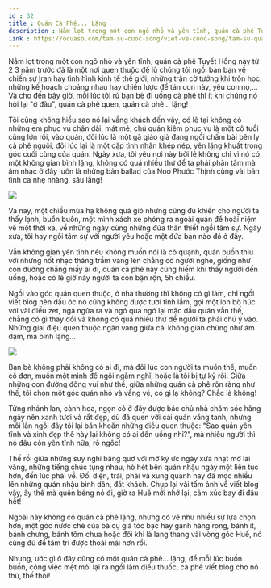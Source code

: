```yaml
---
id : 32
title : Quán Cà Phê... Lặng
description : Nằm lọt trong một con ngõ nhỏ và yên tĩnh, quán cà phê Tuyết Hồng này từ 2 3 năm trước đã là một nơi quen thuộc để lũ chúng tôi ngồi bàn bạn về chiến sự Iran hay tình hình kinh tế thế giới, những trận cờ tướng khi trốn học, những kế hoạch choảng nhau hay chiến lược để tán con này, yêu con nọ,... Và cho đến bây giờ, mỗi lúc tôi rủ bạn bè đi uống cà phê thì ít khi chúng nó hỏi lại "ở đâu", quán cà phê quen, quán cà phê... lặng!
link : https://ocuaso.com/tam-su-cuoc-song/viet-ve-cuoc-song/tam-su-quan-ca-phe-lang.html
---
```


Nằm lọt trong một con ngõ nhỏ và yên tĩnh, quán cà phê Tuyết Hồng này từ
2 3 năm trước đã là một nơi quen thuộc để lũ chúng tôi ngồi bàn bạn về chiến
sự Iran hay tình hình kinh tế thế giới, những trận cờ tướng khi trốn học,
những kế hoạch choảng nhau hay chiến lược để tán con này, yêu con nọ,...
Và cho đến bây giờ, mỗi lúc tôi rủ bạn bè đi uống cà phê thì ít khi chúng
nó hỏi lại "ở đâu", quán cà phê quen, quán cà phê... lặng!

Tôi cũng không hiểu sao nó lại vắng khách đến vậy, có lẽ tại không có những
em phục vụ chân dài, mát mẻ, chủ quán kiêm phục vụ là một cô tuổi cũng lớn
rồi, vào quán, đôi lúc là một gã giáo già đang ngồi chấm bài bên ly cà phê
nguội, đôi lúc lại là một cặp tình nhân khép nép, yên lặng khuất trong góc
cuối cùng của quán. Ngày xưa, tôi yêu nơi này bởi lẽ không chỉ vì nó có
một không gian bình lặng, không có quá nhiều thứ để ta phải phân tâm mà
âm nhạc ở đây luôn là những bản ballad của Noo Phước Thịnh cùng vài bản
tình ca nhẹ nhàng, sâu lắng!

![](https://ocuaso.com/wp-content/uploads/2016/06/tam-su-quan-ca-phe-lang.jpg)

Và nay, một chiều mùa hạ không quá gió nhưng cũng đủ khiến cho người ta
thấy lạnh, buồn buồn, một mình xách xe phóng ra ngoài quán để hoài niệm
về một thời xa, về những ngày cùng những đứa thân thiết ngồi tâm sự. Ngày
xưa, tôi hay ngồi tâm sự với người yêu hoặc một đứa bạn nào đó ở đây.

Vẫn không gian yên tĩnh nếu không muốn nói là cô quạnh, quán buồn thiu với
những nốt nhạc thăng trầm vang lên chẳng có người nghe, giống như con đường
chẳng mấy ai đi, quán cà phê này cũng hiếm khi thấy người đến uống, hoặc
có lẽ giờ này người ta còn bận rộn, 5h chiều.

Ngồi vào góc quán quen thuộc, ở nhà thường thì không có gì làm, chỉ ngồi
viết blog nên đầu óc nó cũng không được tươi tỉnh lắm, gọi một lon bò húc
với vài điếu zet, ngả ngửa ra và ngó qua ngó lại mặc dầu quán vẫn thế, chẳng
có gì thay đổi và không có quá nhiều thứ để người ta phải chú ý vào. Những
giai điệu quen thuộc ngân vang giữa cái không gian chừng như ảm đạm, mà
bình lặng...

![](https://ocuaso.com/wp-content/uploads/2016/06/tam-su-quan-ca-phe-lang-2.jpg)

Bạn bè không phải không có ai đi, mà đôi lúc con người ta muốn thế, muốn
cô đơn, muốn một mình để ngồi ngẫm nghĩ, hoặc là tôi bị tự kỷ rồi. Giữa
những con đường đông vui như thế, giữa những quán cà phê rộn ràng như thế,
tôi chọn một góc quán nhỏ và vắng vẻ, có gì lạ không? Chắc là không!

Từng nhánh lan, cành hoa, ngọn cỏ ở đây được bác chủ nhà chăm sóc hằng ngày
nên xanh tươi và rất đẹp, dù đã quen với cái quán vắng tanh, nhưng mỗi lần
ngồi đây tôi lại băn khoăn những điều quen thuộc: "Sao quán yên tĩnh và
xinh đẹp thế này lại không có ai đến uống nhỉ?", mà nhiều người thì nó đâu
còn yên tĩnh nữa, rõ ngốc!

Thế rồi giữa những suy nghĩ bâng quơ với mớ ký ức ngày xưa nhạt mờ lai vãng,
những tiếng chúc tụng nhau, hò hét bên quán nhậu ngày một liên tục hơn,
đến lúc phải về. Đối diện, trái, phải và xung quanh nay đã mọc nhiều lên
những quán nhậu bình dân, đắt khách. Chụp lại vài tấm ảnh về viết blog vậy,
ấy thế mà quên béng nó đi, giờ ra Huế mới nhớ lại, cảm xúc bay đi đâu hết!

Ngoài này không có quán cà phê lặng, nhưng có vẻ như nhiều sự lựa chọn hơn,
một góc nước chè của bà cụ già tóc bạc hay gánh hàng rong, bánh ít, bánh
chưng, bánh tôm chua hoặc đôi khi là lang thang vài vòng góc Huế, nó cũng
đủ để tâm trí được thoải mái hơn rồi.

Nhưng, ước gì ở đây cũng có một quán cà phê... lặng, để mỗi lúc buồn buồn,
công việc mệt mỏi lại ra ngồi làm điếu thuốc, cà phê viết blog cho nó thú,
thế thôi!
